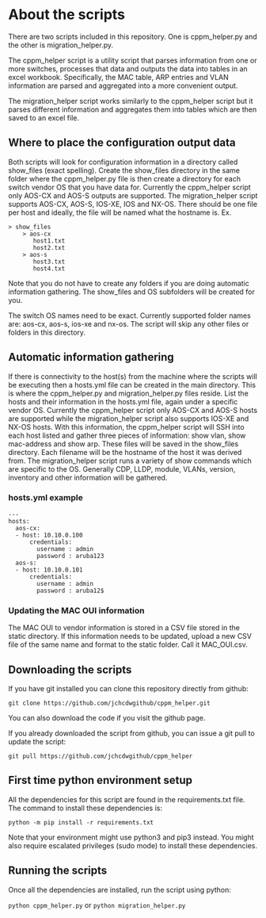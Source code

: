 # About the scripts

There are two scripts included in this repository. One is cppm_helper.py and the other is migration_helper.py.

The cppm_helper script is a utility script that parses information from one or more switches, processes that data and outputs the data into tables in an excel workbook.
Specifically, the MAC table, ARP entries and VLAN information are parsed and aggregated into a more convenient output.

The migration_helper script works similarly to the cppm_helper script but it parses different information and aggregates them into tables which are then saved to an excel file.

## Where to place the configuration output data
Both scripts will look for configuration information in a directory called show_files (exact spelling). Create the show_files directory in the same folder where the cppm_helper.py file is then create a directory for each switch vendor OS that you have data for.
Currently the cppm_helper script only AOS-CX and AOS-S outputs are supported. The migration_helper script supports AOS-CX, AOS-S, IOS-XE, IOS and NX-OS. There should be one file per host and ideally, the file will be named what the hostname is.
Ex.
```
> show_files
    > aos-cx
       host1.txt
       host2.txt
    > aos-s
       host3.txt
       host4.txt
```

Note that you do not have to create any folders if you are doing automatic information gathering. The show_files and OS subfolders will be created for you.

The switch OS names need to be exact. Currently supported folder names are: aos-cx, aos-s, ios-xe and nx-os. The script will skip any other files or folders in this directory.

## Automatic information gathering
If there is connectivity to the host(s) from the machine where the scripts will be executing then a hosts.yml file can be created in the main directory.
This is where the cppm_helper.py and migration_helper.py files reside. List the hosts and their information in the hosts.yml file, again under a specific vendor OS. Currently the cppm_helper script
only AOS-CX and AOS-S hosts are supported while the migration_helper script also supports IOS-XE and NX-OS hosts. With this information, the cppm_helper script will SSH into each host listed and gather three pieces of information: show vlan,
show mac-address and show arp. These files will be saved in the show_files directory. Each filename will be the hostname of the host it was derived from.
The migration_helper script runs a variety of show commands which are specific to the OS. Generally CDP, LLDP, module, VLANs, version, inventory and other information will be gathered.

### hosts.yml example
```
---
hosts:
  aos-cx:
  - host: 10.10.0.100
      credentials:
        username : admin
        password : aruba123
  aos-s:
  - host: 10.10.0.101
      credentials:
        username : admin
        password : aruba12$
```
### Updating the MAC OUI information
The MAC OUI to vendor information is stored in a CSV file stored in the static directory. If this information needs to be updated, upload a new CSV
file of the same name and format to the static folder. Call it MAC_OUI.csv.

## Downloading the scripts
If you have git installed you can clone this repository directly from github:

`git clone https://github.com/jchcdwgithub/cppm_helper.git`

You can also download the code if you visit the github page.

If you already downloaded the script from github, you can issue a git pull to update the script:

`git pull https://github.com/jchcdwgithub/cppm_helper`

## First time python environment setup

All the dependencies for this script are found in the requirements.txt file. The command to install these dependencies is:

`python -m pip install -r requirements.txt`

Note that your environment might use python3 and pip3 instead. You might also require escalated privileges (sudo mode) to install these dependencies.

## Running the scripts

Once all the dependencies are installed, run the script using python:

`python cppm_helper.py` or `python migration_helper.py`